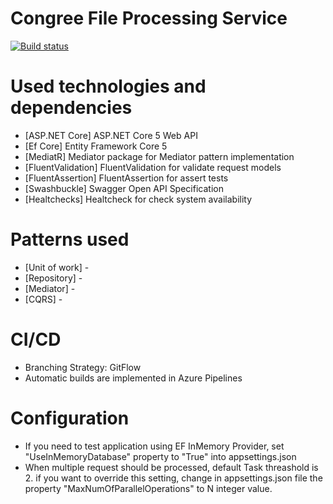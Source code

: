 # Congree File Processing Service
[![Build status](https://dev.azure.com/kopadze/Congree/_apis/build/status/Congree-ASP.NET%20Core-CI)](https://dev.azure.com/kopadze/Congree/_build/latest?definitionId=13)

# Used technologies and dependencies
- [ASP.NET Core] ASP.NET Core 5 Web API 
- [Ef Core] Entity Framework Core 5
- [MediatR] Mediator package for Mediator pattern implementation
- [FluentValidation] FluentValidation for validate request models
- [FluentAssertion] FluentAssertion for assert tests
- [Swashbuckle] Swagger Open API Specification
- [Healtchecks] Healtcheck for check system availability

# Patterns used 
- [Unit of work] - 
- [Repository] -  
- [Mediator] - 
- [CQRS] - 

# CI/CD
- Branching Strategy: GitFlow
- Automatic builds are implemented in Azure Pipelines


# Configuration
- If you need to test application using EF InMemory Provider, set "UseInMemoryDatabase" property to "True" into appsettings.json
- When multiple request should be processed, default Task threashold is 2. if you want to override this setting, change in appsettings.json file the property "MaxNumOfParallelOperations" to N integer value. 
